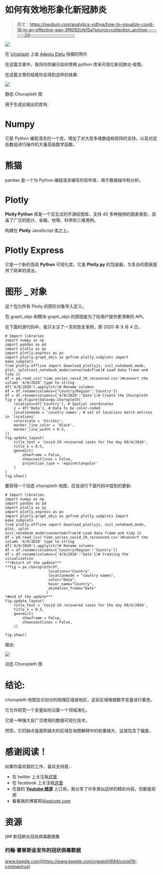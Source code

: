 # 如何有效地形象化新冠肺炎

> 原文：<https://medium.com/analytics-vidhya/how-to-visualize-covid-19-in-an-effective-way-3f9092cfe15a?source=collection_archive---------24----------------------->

![](img/9e56856b2b7a6c5eec81ff209f037056.png)

在 [Unsplash](https://unsplash.com?utm_source=medium&utm_medium=referral) 上由 [Adeolu Eletu](https://unsplash.com/@adeolueletu?utm_source=medium&utm_medium=referral) 拍摄的照片

在这篇文章中，我将向你展示如何使用 python 库来可视化新冠肺炎·疫情。

在这篇文章的结尾你会得到这样的结果:

![](img/a90fe613627293e68b77fe387d7e7616.png)

静态 Choropleth 图

用于生成此输出的库有:

# Numpy

它是 Python 编程语言的一个库，增加了对大型多维数组和矩阵的支持，以及对这些数组进行操作的大量高级数学函数。

# 熊猫

pandas 是一个为 Python 编程语言编写的软件库，用于数据操作和分析。

# Plotly

**Plotly Python** 库是一个交互式的开源绘图库，支持 40 多种独特的图表类型，涵盖了广泛的统计、金融、地理、科学和三维用例。

构建在 **Plotly** JavaScript 库之上。

# Plotly Express

它是一个新的高级 **Python** 可视化库。它是 **Plotly.py** 的包装器，为复杂的图表提供了简单的语法。

# 图形 _ 对象

这个包为所有 Plotly 的图形对象导入定义。

包 graph_objs 和模块 graph_objs 的原因是为了给用户提供更清晰的 API。

在下面的源代码中，我只关注了一天的恢复案例，即 2020 年 9 月 4 日。

```
# Import libraries
import numpy as np 
import pandas as pd 
import plotly as py
import plotly.express as px
import plotly.graph_objs as gofrom plotly.subplots import make_subplots
from plotly.offline import download_plotlyjs, init_notebook_mode, plot, iplotinit_notebook_mode(connected=True)# Load data frame and tidy it
df = pd.read_csv('time_series_covid_19_recovered.csv')#convert the column '4/9/2020' type to string
df['4/9/2020'].apply(str)# Rename columns
df = df.rename(columns={'Country/Region':'Country'})
df = df.rename(columns={'4/9/2020':'Date'})# Create the Choropleth
fig = go.Figure(data=go.Choropleth(
    locations=df['Country'], # Spatial coordinates
    z = df['Date'], # Data to be color-coded
    locationmode = 'country names', # set of locations match entries in `locations`
    colorscale = 'Viridis',
    marker_line_color = 'black',
    marker_line_width = 0.5,
))
fig.update_layout(
    title_text = 'Covid-19 recovered cases for the day 09/4/2020',
    title_x = 0.5,
    geo=dict(
        showframe = False,
        showcoastlines = False,
        projection_type = 'equirectangular'
    )
)
fig.show()
```

要获得一个动态 choropleth 地图，应该进行下面代码中提到的更新:

```
# Import libraries
import numpy as np 
import pandas as pd 
import plotly as py
import plotly.express as px
import plotly.graph_objs as gofrom plotly.subplots import make_subplots
from plotly.offline import download_plotlyjs, init_notebook_mode, plot, iplot
init_notebook_mode(connected=True)# Load data frame and tidy it
df = pd.read_csv('time_series_covid_19_recovered.csv')#convert the column '4/9/2020' type to string
df['4/9/2020'].apply(str)# Rename columns
df = df.rename(columns={'Country/Region':'Country'})
df = df.rename(columns={'4/9/2020':'Date'})# Creating the visualization 
***#start of the update*** 
**fig = px.choropleth(df, 
                    locations="Country", 
                    locationmode = "country names",
                    color="Date", 
                    hover_name="Country", 
                    animation_frame="Date"
                   )
*#end of the update***
fig.update_layout(
    title_text = 'Covid-19 recovered cases for the day 09/4/2020',
    title_x = 0.5,
    geo=dict(
        showframe = False,
        showcoastlines = False,
    ))

fig.show()
```

输出:

![](img/c85022efbf742bc5440348946f66800c.png)

动态 Choropleth 图

# 结论:

choropleth 地图显示划分的地理区域或地区，这些区域根据数字变量进行着色。

它允许研究一个变量如何沿着一个领域演化。

它是一种强大且广泛使用的数据可视化技术。

然而，它的缺点是面积越大的区域在地图解释中的权重越大，这就包含了偏差。

# 感谢阅读！

如果你喜欢我的工作，喜欢支持我…

*   在 twitter 上关注我[这里](https://twitter.com/zelakioui)
*   在 facebook 上关注我[这里](https://www.facebook.com/zelakioui)
*   在我的 [**Youtube 频道**](https://www.youtube.com/channel/UCU_LhClyNOtEQw7R0q9ovoQ) 上订阅，我分享了许多类似这样的精彩内容，但都是视频
*   看看我的博客网站[selcote.com](http://selcote.com/)

# 资源

[](https://www.kaggle.com/vignesh1694/covid19-coronavirus) [## 新冠肺炎冠状病毒数据集

### 约翰·霍普斯金发布的冠状病毒数据

www.kaggle.com](https://www.kaggle.com/vignesh1694/covid19-coronavirus)